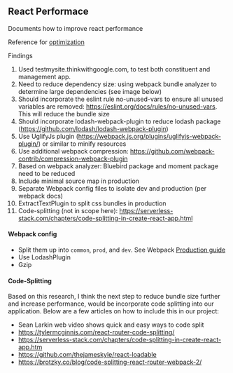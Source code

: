 ## React Performace
Documents how to improve react performance

Reference for [optimization](https://hackernoon.com/optimising-your-application-bundle-size-with-webpack-e85b00bab579)

Findings
1. Used testmysite.thinkwithgoogle.com, to test both constituent and management app. 
2. Need to reduce dependency size: using webpack bundle analyzer to determine large dependencies (see image below)
3. Should incorporate the eslint rule no-unused-vars to ensure all unused variables are removed: https://eslint.org/docs/rules/no-unused-vars. This will reduce the bundle size
4. Should incorporate lodash-webpack-plugin to reduce lodash package (https://github.com/lodash/lodash-webpack-plugin)
5. Use UglifyJs plugin (https://webpack.js.org/plugins/uglifyjs-webpack-plugin/) or similar to minify resources
6. Use additional webpack compression: https://github.com/webpack-contrib/compression-webpack-plugin
7. Based on webpack analyzer: Bluebird package and moment package need to be reduced
8. Include minimal source map in production
8. Separate Webpack config files to isolate dev and production (per webpack docs)
9. ExtractTextPlugin to split css bundles in production
10. Code-splitting (not in scope here): https://serverless-stack.com/chapters/code-splitting-in-create-react-app.html


#### Webpack config
* Split them up into `common`, `prod`, and `dev`. See Webpack [Production guide](https://webpack.js.org/guides/production/) 
* Use LodashPlugin
* Gzip



#### Code-Splitting
Based on this research, I think the next step to reduce bundle size further and increase performance, would be incorporate code splitting into our application. Below are a few articles on how to include this in our project: 

* Sean Larkin web video shows quick and easy ways to code split
* https://tylermcginnis.com/react-router-code-splitting/
* https://serverless-stack.com/chapters/code-splitting-in-create-react-app.htm
* https://github.com/thejameskyle/react-loadable
* https://brotzky.co/blog/code-splitting-react-router-webpack-2/